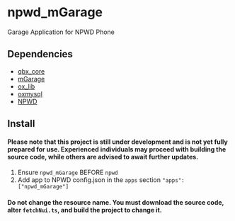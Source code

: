 # npwd_mGarage

Garage Application for NPWD Phone

## Dependencies

- [qbx_core](https://github.com/Qbox-project/qbx_core)
- [mGarage](https://github.com/Qbox-project/mGarage)
- [ox_lib](https://github.com/overextended/ox_lib)
- [oxmysql](https://github.com/overextended/oxmysql)
- [NPWD](https://github.com/project-error/npwd)

## Install

#### Please note that this project is still under development and is not yet fully prepared for use. Experienced individuals may proceed with building the source code, while others are advised to await further updates.

1. Ensure `npwd_mGarage` BEFORE `npwd`
2. Add app to NPWD config.json in the `apps` section `"apps": ["npwd_mGarage"]`

#### Do not change the resource name. You must download the source code, alter `fetchNui.ts`, and build the project to change it.
